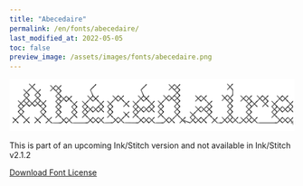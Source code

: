```yaml
---
title: "Abecedaire"
permalink: /en/fonts/abecedaire/
last_modified_at: 2022-05-05
toc: false
preview_image: /assets/images/fonts/abecedaire.png
---
```

![Abecedaire](/assets/images/fonts/abecedaire.png)

This is part of an upcoming Ink/Stitch version and not available in Ink/Stitch v2.1.2


[Download Font License](https://github.com/inkstitch/inkstitch/tree/main/fonts/abecedaire/LICENSE)

